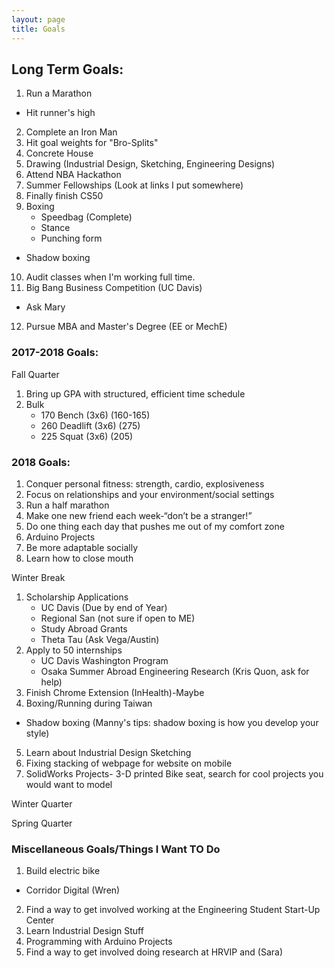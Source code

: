 ```yaml
---
layout: page
title: Goals
---
```



## Long Term Goals: 

1. Run a Marathon
  - Hit runner's high
2. Complete an Iron Man
3. Hit goal weights for "Bro-Splits"
4. Concrete House 
5. Drawing (Industrial Design, Sketching, Engineering Designs)
6. Attend NBA Hackathon
7. Summer Fellowships (Look at links I put somewhere)
8. Finally finish CS50 
9. Boxing 
	- Speedbag (Complete)
	- Stance 
	- Punching form 
  - Shadow boxing
10. Audit classes when I'm working full time. 
11. Big Bang Business Competition (UC Davis)
  - Ask Mary
12. Pursue MBA and Master's Degree (EE or MechE)
### 2017-2018 Goals: 
Fall Quarter 
1. Bring up GPA with structured, efficient time schedule
2. Bulk
    - 170 Bench (3x6) (160-165)
    - 260 Deadlift (3x6) (275)
    - 225 Squat (3x6) (205)

### 2018 Goals:

1. Conquer personal fitness: strength, cardio, explosiveness 
2. Focus on relationships and your environment/social settings 
3. Run a half marathon 
4. Make one new friend each week-“don’t be a stranger!”
5. Do one thing each day that pushes me out of my comfort zone 
6. Arduino Projects 
7. Be more adaptable socially 
8. Learn how to close mouth 



Winter Break
1. Scholarship Applications
   - UC Davis (Due by end of Year) 
   - Regional San (not sure if open to ME) 
   - Study Abroad Grants 
   - Theta Tau (Ask Vega/Austin)   
2. Apply to 50 internships
	- UC Davis Washington Program
	- Osaka Summer Abroad Engineering Research (Kris Quon, ask for help)
3. Finish Chrome Extension (InHealth)-Maybe
4. Boxing/Running during Taiwan
  - Shadow boxing (Manny's tips: shadow boxing is how you develop your style)
5. Learn about Industrial Design Sketching 
6. Fixing stacking of webpage for website on mobile
7. SolidWorks Projects- 3-D printed Bike seat, search for cool projects you would want to model 


Winter Quarter 

Spring Quarter

### Miscellaneous Goals/Things I Want TO Do
1. Build electric bike
  - Corridor Digital (Wren)
2. Find a way to get involved working at the Engineering Student Start-Up Center
3. Learn Industrial Design Stuff
4. Programming with Arduino Projects
5. Find a way to get involved doing research at HRVIP and (Sara)



